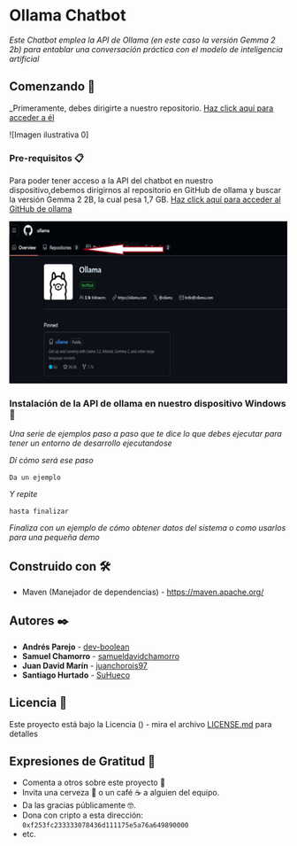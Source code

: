 # Ollama Chatbot

_Este Chatbot emplea la API de Ollama (en este caso la versión Gemma 2 2b) para entablar una conversación práctica con el modelo de inteligencia artificial_

## Comenzando 🚀

_Primeramente, debes dirigirte a nuestro repositorio. [Haz click aquí para acceder a él](https://github.com/dev-boolean/ollama_project_)

![Imagen ilustrativa 0]


### Pre-requisitos 📋

Para poder tener acceso a la API del chatbot en nuestro dispositivo,debemos dirigirnos al repositorio en GitHub de ollama y buscar la versión Gemma 2 2B, la cual pesa 1,7 GB. [Haz click aquí para acceder al GitHub de ollama](https://github.com/ollama) 


![Imagen ilustrativa 1](https://github.com/dev-boolean/ollama_project/blob/main/REDME_resources/ollama%20repositorio.png)


### Instalación de la API de ollama en nuestro dispositivo Windows🔧

_Una serie de ejemplos paso a paso que te dice lo que debes ejecutar para tener un entorno de desarrollo ejecutandose_

_Dí cómo será ese paso_

```
Da un ejemplo
```

_Y repite_

```
hasta finalizar
```

_Finaliza con un ejemplo de cómo obtener datos del sistema o como usarlos para una pequeña demo_

## Construido con 🛠️

* Maven (Manejador de dependencias) - https://maven.apache.org/

## Autores ✒️

* **Andrés Parejo** - [dev-boolean](https://github.com/dev-boolean)
* **Samuel Chamorro** - [samueldavidchamorro](https://github.com/samueldavidchamorro)
* **Juan David Marín** - [juanchorois97](https://github.com/juanchorois97)
* **Santiago Hurtado** - [SuHueco](https://github.com/SuHueco)

## Licencia 📄

Este proyecto está bajo la Licencia () - mira el archivo [LICENSE.md](LICENSE.md) para detalles

## Expresiones de Gratitud 🎁

* Comenta a otros sobre este proyecto 📢
* Invita una cerveza 🍺 o un café ☕ a alguien del equipo. 
* Da las gracias públicamente 🤓.
* Dona con cripto a esta dirección: `0xf253fc233333078436d111175e5a76a649890000`
* etc.








